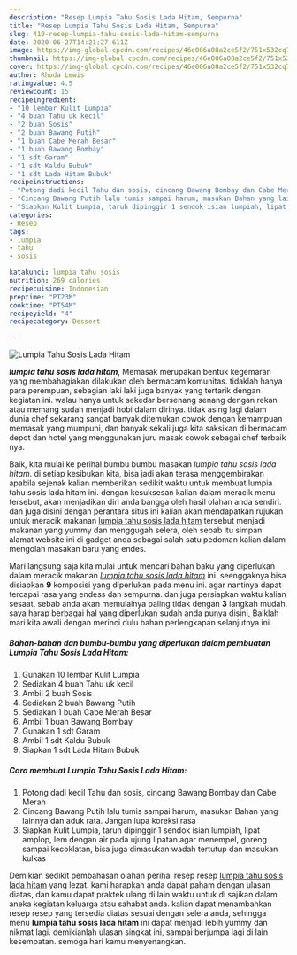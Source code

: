 ```yaml
---
description: "Resep Lumpia Tahu Sosis Lada Hitam, Sempurna"
title: "Resep Lumpia Tahu Sosis Lada Hitam, Sempurna"
slug: 410-resep-lumpia-tahu-sosis-lada-hitam-sempurna
date: 2020-06-27T14:21:27.611Z
image: https://img-global.cpcdn.com/recipes/46e006a08a2ce5f2/751x532cq70/lumpia-tahu-sosis-lada-hitam-foto-resep-utama.jpg
thumbnail: https://img-global.cpcdn.com/recipes/46e006a08a2ce5f2/751x532cq70/lumpia-tahu-sosis-lada-hitam-foto-resep-utama.jpg
cover: https://img-global.cpcdn.com/recipes/46e006a08a2ce5f2/751x532cq70/lumpia-tahu-sosis-lada-hitam-foto-resep-utama.jpg
author: Rhoda Lewis
ratingvalue: 4.5
reviewcount: 15
recipeingredient:
- "10 lembar Kulit Lumpia"
- "4 buah Tahu uk kecil"
- "2 buah Sosis"
- "2 buah Bawang Putih"
- "1 buah Cabe Merah Besar"
- "1 buah Bawang Bombay"
- "1 sdt Garam"
- "1 sdt Kaldu Bubuk"
- "1 sdt Lada Hitam Bubuk"
recipeinstructions:
- "Potong dadi kecil Tahu dan sosis, cincang Bawang Bombay dan Cabe Merah"
- "Cincang Bawang Putih lalu tumis sampai harum, masukan Bahan yang lainnya dan aduk rata. Jangan lupa koreksi rasa"
- "Siapkan Kulit Lumpia, taruh dipinggir 1 sendok isian lumpiah, lipat amplop, lem dengan air pada ujung lipatan agar menempel, goreng sampai kecoklatan, bisa juga dimasukan wadah tertutup dan masukan kulkas"
categories:
- Resep
tags:
- lumpia
- tahu
- sosis

katakunci: lumpia tahu sosis 
nutrition: 269 calories
recipecuisine: Indonesian
preptime: "PT23M"
cooktime: "PT54M"
recipeyield: "4"
recipecategory: Dessert

---
```



![Lumpia Tahu Sosis Lada Hitam](https://img-global.cpcdn.com/recipes/46e006a08a2ce5f2/751x532cq70/lumpia-tahu-sosis-lada-hitam-foto-resep-utama.jpg)

<b><i>lumpia tahu sosis lada hitam</i></b>, Memasak merupakan bentuk kegemaran yang membahagiakan dilakukan oleh bermacam komunitas. tidaklah hanya para perempuan, sebagian laki laki juga banyak yang tertarik dengan kegiatan ini. walau hanya untuk sekedar bersenang senang dengan rekan atau memang sudah menjadi hobi dalam dirinya. tidak asing lagi dalam dunia chef sekarang sangat banyak ditemukan cowok dengan kemampuan memasak yang mumpuni, dan banyak sekali juga kita saksikan di bermacam depot dan hotel yang menggunakan juru masak cowok sebagai chef terbaik nya.



Baik, kita mulai ke perihal bumbu bumbu masakan <i>lumpia tahu sosis lada hitam</i>. di setiap kesibukan kita, bisa jadi akan terasa menggembirakan apabila sejenak kalian memberikan sedikit waktu untuk membuat lumpia tahu sosis lada hitam ini. dengan kesuksesan kalian dalam meracik menu tersebut, akan menjadikan diri anda bangga oleh hasil olahan anda sendiri. dan juga disini dengan perantara situs ini kalian akan mendapatkan rujukan untuk meracik makanan <u>lumpia tahu sosis lada hitam</u> tersebut menjadi makanan yang yummy dan menggugah selera, oleh sebab itu simpan alamat website ini di gadget anda sebagai salah satu pedoman kalian dalam mengolah masakan baru yang endes.


Mari langsung saja kita mulai untuk mencari bahan baku yang diperlukan dalam meracik makanan <u><i>lumpia tahu sosis lada hitam</i></u> ini. seenggaknya bisa disiapkan <b>9</b> komposisi yang diperlukan pada menu ini. agar nantinya dapat tercapai rasa yang endess dan sempurna. dan juga persiapkan waktu kalian sesaat, sebab anda akan memulainya paling tidak dengan <b>3</b> langkah mudah. saya harap berbagai hal yang diperlukan sudah anda punya disini, Baiklah mari kita awali dengan merinci dulu bahan perlengkapan selanjutnya ini.

<!--inarticleads1-->

##### Bahan-bahan dan bumbu-bumbu yang diperlukan dalam pembuatan Lumpia Tahu Sosis Lada Hitam:

1. Gunakan 10 lembar Kulit Lumpia
1. Sediakan 4 buah Tahu uk kecil
1. Ambil 2 buah Sosis
1. Sediakan 2 buah Bawang Putih
1. Sediakan 1 buah Cabe Merah Besar
1. Ambil 1 buah Bawang Bombay
1. Gunakan 1 sdt Garam
1. Ambil 1 sdt Kaldu Bubuk
1. Siapkan 1 sdt Lada Hitam Bubuk




<!--inarticleads2-->

##### Cara membuat Lumpia Tahu Sosis Lada Hitam:

1. Potong dadi kecil Tahu dan sosis, cincang Bawang Bombay dan Cabe Merah
1. Cincang Bawang Putih lalu tumis sampai harum, masukan Bahan yang lainnya dan aduk rata. Jangan lupa koreksi rasa
1. Siapkan Kulit Lumpia, taruh dipinggir 1 sendok isian lumpiah, lipat amplop, lem dengan air pada ujung lipatan agar menempel, goreng sampai kecoklatan, bisa juga dimasukan wadah tertutup dan masukan kulkas




Demikian sedikit pembahasan olahan perihal resep resep <u>lumpia tahu sosis lada hitam</u> yang lezat. kami harapkan anda dapat paham dengan ulasan diatas, dan kamu dapat praktek ulang di lain waktu untuk di sajikan dalam aneka kegiatan keluarga atau sahabat anda. kalian dapat menambahkan resep resep yang tersedia diatas sesuai dengan selera anda, sehingga menu <b>lumpia tahu sosis lada hitam</b> ini dapat menjadi lebih yummy dan nikmat lagi. demikianlah ulasan singkat ini, sampai berjumpa lagi di lain kesempatan. semoga hari kamu menyenangkan.
